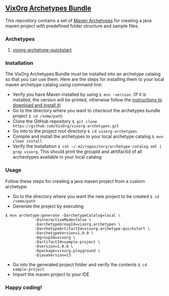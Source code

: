 ## [VixOrg Archetypes Bundle](https://github.com/VixOrg/vixorg-archetypes)
This repository contains a set of [Maven Archetypes](https://maven.apache.org/archetype/index.html) for creating a java maven project with predefined folder structure and sample files.

### Archetypes
1. [vixorg-archetype-quickstart](https://github.com/VixOrg/vixorg-archetypes/tree/master/vixorg-archetype-quickstart)

### Installation
The VixOrg Archetypes Bundle must be installed into an archetype catalog so that you can use them.
Here are the steps for installing them to your local maven archetype catalog using command line:
- Verify you have Maven installed by using `$ mvn -version`. (If it is installed, the version will be printed, otherwise follow the [instructions to download and install it](https://maven.apache.org/install.html))
- Go to the directory where you want to checkout the archetypes bundle project `$ cd /some/path`
- Clone the GitHub repository `$ git clone https://github.com/VixOrg/vixorg-archetypes.git`
- Go into to the project root directory `$ cd vixorg-archetypes`
- Compile and install the archetypes to your local archetype catalog `$ mvn clean install`
- Verify the installation `$ cat ~/.m2/repository/archetype-catalog.xml | grep vixorg`. This should print the groupId and atrtifactId of all archeotypes available in your local catalog

### Usage
Follow these steps for creating a java maven project from a custom archetype:
- Go to the directory where you want the new project to be created `$ cd /some/path`
- Generate the project by executing
```
$ mvn archetype:generate -DarchetypeCatalog=local \
			 -DinteractiveMode=false \
			 -DarchetypeGroupId=vixorg.archetypes \
			 -DarchetypeArtifactId=vixorg-archetype-quickstart \
			 -DarchetypeVersion=1.0.0 \
			 -DgroupId=vixorg \
			 -DartifactId=sample-project \
			 -Dversion=1.0.0 \
			 -Dpackage=vixorg.playground \
			 -DjavaVersion=13
```
- Go into the generated project folder and verify the contents `$ cd sample-project`
- Import the maven project to your IDE

### Happy coding!